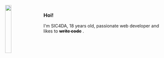 <img style="padding-right: 20px" align="left" width="20%" src="https://media0.giphy.com/media/3ohhwEkV8mGKt12EPC/giphy.gif?cid=ecf05e47jrtmf098f3mi5kc4aqb7rud5due9l1xcw01pvzlt&rid=giphy.gif&ct=s">

### Hoi!

I'm SIC4DA, 18 years old, passionate web developer and likes to <del>**write code**</del> .


